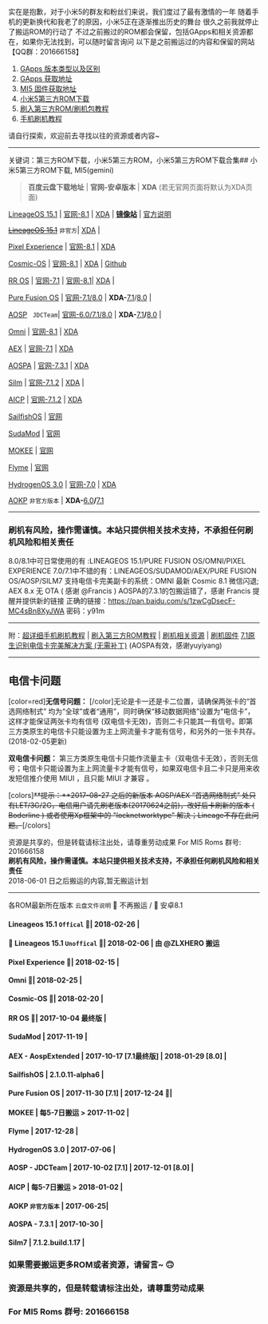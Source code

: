 实在是抱歉，对于小米5的群友和粉丝们来说，我们度过了最有激情的一年 随着手机的更新换代和我老了的原因，小米5正在逐渐推出历史的舞台 很久之前我就停止了搬运ROM的行动了 不过之前搬过的ROM都会保留，包括GApps和相关资源都在，如果你无法找到，可以随时留言询问 以下是之前搬运过的内容和保留的网站 【QQ群：201666158】


1.  [GApps 版本类型以及区别](https://kuoxo.com/posts/39907/)
2.  [GApps 获取地址](https://kuoxo.com/posts/41732/)
3.  [MI5 固件获取地址](https://kuoxo.com/posts/62258/)
4.  [小米5第三方ROM下载](https://kuoxo.com/posts/44321/)
5.  [刷入第三方ROM/刷机包教程](https://kuoxo.com/posts/14140/)
5.  [手机刷机教程](https://kuoxo.com/posts/41962/)

请自行探索，欢迎前去寻找以往的资源或者内容~

---

关键词：第三方ROM下载，小米5第三方ROM，小米5第三方ROM下载合集## 小米5第三方ROM下载, MI5(gemini)
> **百度云盘下载地址** | **官网-安卓版本** | **XDA** (若无官网页面将默认为XDA页面)

 [LineageOS 15.1](https://pan.baidu.com/s/1o7J9T5S) | [官网-8.1](https://download.lineageos.org/gemini) | [XDA](https://forum.xda-developers.com/mi-5/development/rom-lineageos-15-0-xiaomi-mi-5-t3669247) | **[镜像站](http://mirrors.ustc.edu.cn/)** | [官方说明](https://wiki.lineageos.org/devices/gemini/install)

 [~~LineageOS 15.1~~](http://pan.baidu.com/s/1bo7m39d) `非官方`| [XDA](https://forum.xda-developers.com/mi-5/development/rom-lineageos-15-0-xiaomi-mi-5-t3669247) | 

[Pixel Experience](https://pan.baidu.com/s/1htWOz5M) | [官网-8.1](https://download.pixelexperience.org/gemini/) | [XDA](https://forum.xda-developers.com/mi-5/development/rom-pixel-experience-t3744574) 


[Cosmic-OS](https://pan.baidu.com/s/1nwJf9kH) | [官网-8.1](https://sourceforge.net/projects/cosmic-os/files/gemini/) | [XDA](https://forum.xda-developers.com/mi-5/development/unofficial-cosmic-os-t3718838) | [Github](https://github.com/Cosmic-OS)

[RR OS](https://pan.baidu.com/s/1dF3n8cx) | [官网-7.1](https://sourceforge.net/projects/resurrectionremix/files/gemini/) | [官网-8.1](https://sourceforge.net/projects/resurrectionremix-oreo/files/gemini/)| [XDA](https://forum.xda-developers.com/mi-5/development/rom-resurrection-remix-v5-8-0-t3508390) | 

[Pure Fusion OS](https://pan.baidu.com/s/1jI9YyAa) | [官网-7.1/8.0](https://download.purefusionos.com/roms/gemini/release/) | **XDA-**[7.1](https://forum.xda-developers.com/mi-5/development/rom-official-pure-fusion-os-oreo-t3698163)/[8.0](https://forum.xda-developers.com/mi-5/development/rom-official-pure-fusion-os-oreo-t3698163) | 

[AOSP](http://pan.baidu.com/s/1hrCxiOO) ` JDCTeam`| [官网-6.0/7.1/8.0](https://romhut.com/devices/xiaomi-mi5) | **XDA-**[7.1](https://forum.xda-developers.com/mi-5/development/jdcteam-android-source-project-nde63x-t3507529)**/**[8.0](https://forum.xda-developers.com/mi-5/development/jdcteam-android-source-project-oreo-t3668548) | 

[Omni](https://pan.baidu.com/s/1ht1FZBQ) | [官网-8.1](http://dl.omnirom.org/gemini/) | [XDA](https://forum.xda-developers.com/mi-5/development/rom-official-omnirom-t3741812) 

[AEX](https://pan.baidu.com/s/1gfy3vVl) | [官网-7.1](https://www.aospextended.com/devices/) | [XDA](https://forum.xda-developers.com/mi-5/development/rom-aospextended-rom-v4-2-t3606085)

[AOSPA](https://pan.baidu.com/s/1sl8rYWl) | [官网-7.3.1](http://get.aospa.co/official/gemini) | [XDA](https://forum.xda-developers.com/mi-5/development/paranoid-android-7-2-0-aospa-xiaomi-mi5-t3635226)

[Silm](https://pan.baidu.com/s/1dFL6eeH) | [官网-7.1.2](https://slimroms.org/#/device/gemini) | [XDA](https://forum.xda-developers.com/mi-5/development/slim-7-1-t3538156) | 

[AICP](http://pan.baidu.com/s/1pKPeXCJ) | [官网-7.1.2](http://dwnld.aicp-rom.com/?device=gemini) | [XDA](https://forum.xda-developers.com/mi-5/development/rom-aicp-12-1-based-android-7-1-t3505206)

[SailfishOS](https://pan.baidu.com/s/1sl5A5pb) | [官网](https://sailfishos.club/topic/36/sailfishos-on-xiaomi-mi-5)

[SudaMod](https://pan.baidu.com/s/1nuTOCwp) | [官网](http://sudamod.download/gemini)

[MOKEE](https://pan.baidu.com/s/1kVQLeJ1) | [官网](https://download.mokeedev.com/?device=gemini)

[Flyme](https://pan.baidu.com/s/1o7LJqPk) | [官网](http://www.flyme.cn/firmwarelist-124.html)

[HydrogenOS 3.0](http://pan.baidu.com/s/1dE3KGi1) | [官网-7.0](https://forum.xda-developers.com/mi-5/development/rom-hydrogenos-3-0-t3632841) | [XDA](https://forum.xda-developers.com/mi-5/development/rom-hydrogenos-3-0-t3632841)

[AOKP](http://pan.baidu.com/s/1kUCvQ7t) `非官方版本` | **XDA-**[6.0](https://forum.xda-developers.com/mi-5/development/rom-android-kang-project-aokp-7-1-t3507914)**/**[7.1](https://forum.xda-developers.com/mi-5/development/rom-6-0-1r72android-kang-project16-10-16-t3481743)


---
### 刷机有风险，操作需谨慎。本站只提供相关技术支持，不承担任何刷机风险和相关责任
8.0/8.1中可日常使用的有 :LINEAGEOS 15.1/PURE FUSION OS/OMNI/PIXEL EXPERIENCE
7.0/7.1中不错的有：LINEAGEOS/SUDAMOD/AEX/PURE FUSION OS/AOSP/SILM7
支持电信卡完美副卡的系统：OMNI
最新 Cosmic 8.1 微信闪退; AEX 8.x 无 OTA ( 感谢 @Francis )
AOSPA的7.3.1的包搬运错了，感谢 Francis 提醒并提供新的链接
正确的链接：https://pan.baidu.com/s/1zwCgDsecF-MC4sBn8XyJWA 密码：y91m

---
附：[超详细手机刷机教程](../41962/) | [刷入第三方ROM教程](../14140/) | [刷机相关资源](https://kuoxo.com/categories/资源教程) | [刷机固件](../62258/)
[ 7.1原生识别电信卡完美解决方案 (无需补丁)](http://www.miui.com/thread-6617564-1-1.html) (AOSPA有效，感谢yuyiyang)

---

## **电信卡问题** 

[color=red]**无信号问题：** [/color]无论是卡一还是卡二位置，请确保两张卡的“首选网络制式”  均为“全球”或者“通用”，同时确保“移动数据网络”设置为“电信卡”，这样才能保证两张卡均有信号 (双电信卡无效)，否则二卡只能其一有信号。即第三方类原生的电信卡只能设置为主上网流量卡才能有信号，和另外的一张卡共存。(2018-02-05更新)

**双电信卡问题：**
第三方类原生电信卡只能作流量主卡（双电信卡无效），否则无信号；电信卡只能设置为主上网流量卡才能有信号，如果双电信卡且二卡只是用来收发短信推介使用 MIUI ，且只能 MIUI 才兼容 。

[colors]~~**提示：**2017-08-27 之后的新版本 AOSP/AEX “首选网络制式”  处只有LET/3G/2G，电信用户请先刷老版本(20170624之前)，改好后卡刷新的版本 ( Boderline ) 或者使用Xp框架中的 "locknetworktype" 解决；Lineage不存在此问题。~~[/colors]

资源是共享的，但是转载请标注出处，请尊重劳动成果 For MI5 Roms 群号: 201666158  
**刷机有风险，操作需谨慎。本站只提供相关技术支持，不承担任何刷机风险和相关责任**   
2018-06-01 日之后搬运的内容,暂无搬运计划

---
各ROM最新所在版本 `云盘文件说明`  🏴 不再搬运 / 🍤 安卓8.1 
#### Lineageos 15.1 `Offical` 🍤| 2018-02-26 | 
#### 🏴 Lineageos 15.1 `Unoffical` 🍤| 2018-02-06 | 由  @ZLXHERO 搬运
#### Pixel Experience 🍤| 2018-02-15 |
#### Omni 🍤| 2018-02-25 | 
#### Cosmic-OS 🍤| 2018-02-20 | 
#### RR OS 🍤| 2017-10-04 最终版 |
#### SudaMod | 2017-11-19 |
#### AEX - AospExtended | 2017-10-17 [7.1最终版] | 2018-01-29 [8.0] |
#### SailfishOS | 2.1.0.11-alpha6 |
#### Pure Fusion OS | 2017-11-30 [7.1] | 2017-12-24 🍤|
#### MOKEE | 每5-7日搬运 > 2017-11-02 |
#### Flyme | 2017-12-28 | 
#### HydrogenOS 3.0 | 2017-07-06 |
#### AOSP - JDCTeam | 2017-10-02 [7.1] | 2017-12-01 [8.0] |
#### AICP | 每5-7日搬运 > 2018-01-02 |
#### AOKP `非官方版本` | 2017-06-25|
#### AOSPA - 7.3.1 | 2017-10-30 |
#### Silm7 | 7.1.2.build.1.17 | 

### 如果需要搬运更多ROM或者资源，请留言~ 🙃 
### 资源是共享的，但是转载请标注出处，请尊重劳动成果
### For MI5 Roms 群号: 201666158
